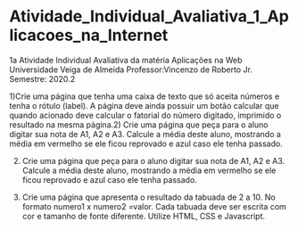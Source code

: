# Atividade_Individual_Avaliativa_1_Aplicacoes_na_Internet
1a Atividade Individual Avaliativa da matéria Aplicações na Web
Universidade  Veiga de Almeida
Professor:Vincenzo de Roberto Jr.
Semestre: 2020.2

1)Crie uma página que tenha uma caixa de texto que só aceita números e tenha o rótulo (label). A página deve ainda possuir um botão calcular que quando acionado deve calcular o fatorial do número digitado, imprimido o resultado na mesma página.2)  Crie uma página que peça para o aluno digitar sua nota de A1, A2 e A3. Calcule a média deste aluno, mostrando a média em vermelho se ele ficou reprovado e azul caso ele tenha passado. 

2)  Crie uma página que peça para o aluno digitar sua nota de A1, A2 e A3. Calcule a média deste aluno, mostrando a média em vermelho se ele ficou reprovado e azul caso ele tenha passado. 

3) Crie uma página que apresenta o resultado da tabuada de 2 a 10. No formato  numero1 x numero2 =valor.   Cada tabuada deve ser escrita com cor e tamanho de fonte diferente. Utilize HTML, CSS e Javascript. 

